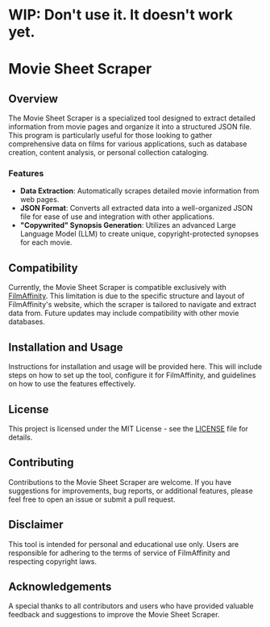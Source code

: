 # WIP: Don't use it. It doesn't work yet.

# Movie Sheet Scraper

## Overview
The Movie Sheet Scraper is a specialized tool designed to extract detailed information from movie pages and organize it into a structured JSON file. This program is particularly useful for those looking to gather comprehensive data on films for various applications, such as database creation, content analysis, or personal collection cataloging.

### Features
- **Data Extraction**: Automatically scrapes detailed movie information from web pages.
- **JSON Format**: Converts all extracted data into a well-organized JSON file for ease of use and integration with other applications.
- **"Copywrited" Synopsis Generation**: Utilizes an advanced Large Language Model (LLM) to create unique, copyright-protected synopses for each movie.

## Compatibility
Currently, the Movie Sheet Scraper is compatible exclusively with [FilmAffinity](https://www.filmaffinity.com). This limitation is due to the specific structure and layout of FilmAffinity's website, which the scraper is tailored to navigate and extract data from. Future updates may include compatibility with other movie databases.

## Installation and Usage
Instructions for installation and usage will be provided here. This will include steps on how to set up the tool, configure it for FilmAffinity, and guidelines on how to use the features effectively.

## License
This project is licensed under the MIT License - see the [LICENSE](LICENSE) file for details.

## Contributing
Contributions to the Movie Sheet Scraper are welcome. If you have suggestions for improvements, bug reports, or additional features, please feel free to open an issue or submit a pull request.

## Disclaimer
This tool is intended for personal and educational use only. Users are responsible for adhering to the terms of service of FilmAffinity and respecting copyright laws.

## Acknowledgements
A special thanks to all contributors and users who have provided valuable feedback and suggestions to improve the Movie Sheet Scraper.
